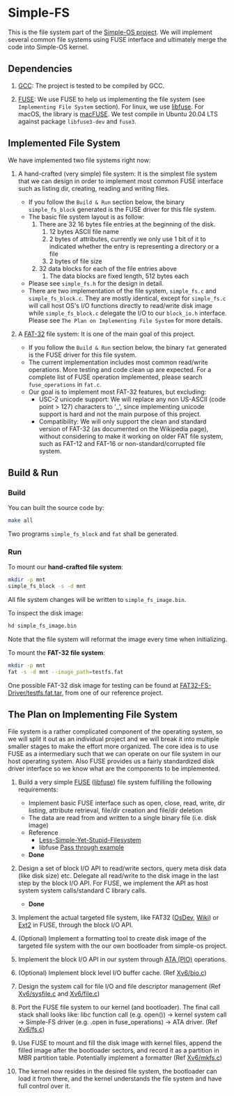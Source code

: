 # Simple-FS

This is the file system part of the [Simple-OS project](https://github.com/httpe/simple-os). We will implement several common file systems using FUSE interface and ultimately merge the code into Simple-OS kernel.

## Dependencies

1. [GCC](https://gcc.gnu.org/): The project is tested to be compiled by GCC.

1. [FUSE](https://en.wikipedia.org/wiki/Filesystem_in_Userspace): We use FUSE to help us implementing the file system (see `Implementing File System` section). For linux, we use [libfuse](https://github.com/libfuse/libfuse). For macOS, the library is [macFUSE](https://osxfuse.github.io/). We test compile in Ubuntu 20.04 LTS against package `libfuse3-dev` and `fuse3`.

## Implemented File System

We have implemented two file systems right now:

1. A hand-crafted (very simple) file system: It is the simplest file system that we can design in order to implement most common FUSE interface such as listing dir, creating, reading and writing files.
    - If you follow the `Build & Run` section below, the binary `simple_fs_block` generated is the FUSE driver for this file system.
    - The basic file system layout is as follow:
        1. There are 32 16 bytes file entries at the beginning of the disk.
            1. 12 bytes ASCII file name
            1. 2 bytes of attributes, currently we only use 1 bit of it to indicated whether the entry is representing a directory or a file
            1. 2 bytes of file size
        1. 32 data blocks for each of the file entries above
            1. The data blocks are fixed length, 512 bytes each
    - Please see `simple_fs.h` for the design in detail.
    - There are two implementation of the file system, `simple_fs.c` and `simple_fs_block.c`. They are mostly identical, except for `simple_fs.c` will call host OS's I/O functions directly to read/write disk image while `simple_fs_block.c` delegate the I/O to our `block_io.h` interface. Please see `The Plan on Implementing File System` for more details.

1. A [FAT-32](https://en.wikipedia.org/wiki/Design_of_the_FAT_file_system) file system: It is one of the main goal of this project.
    - If you follow the `Build & Run` section below, the binary `fat` generated is the FUSE driver for this file system.
    - The current implementation includes most common read/write operations. More testing and code clean up are expected. For a complete list of FUSE operation implemented, please search `fuse_operations` in `fat.c`.
    - Our goal is to implement most FAT-32 features, but excluding:
        - USC-2 unicode support: We will replace any non US-ASCII (code point > 127) characters to '_', since implementing unicode support is hard and not the main purpose of this project.
        - Compatibility: We will only support the clean and standard version of FAT-32 (as documented on the Wikipedia page), without considering to make it working on older FAT file system, such as FAT-12 and FAT-16 or non-standard/corrupted file system.

## Build & Run

### Build

You can built the source code by:

```bash
make all
```

Two programs `simple_fs_block` and `fat` shall be generated.

### Run

To mount our **hand-crafted file system**:

```bash
mkdir -p mnt
simple_fs_block -s -d mnt
```

All file system changes will be written to `simple_fs_image.bin`.

To inspect the disk image:

```bash
hd simple_fs_image.bin
```

Note that the file system will reformat the image every time when initializing.

To mount the **FAT-32 file system**:

```bash
mkdir -p mnt
fat -s -d mnt --image_path=testfs.fat
```

One possible FAT-32 disk image for testing can be found at [FAT32-FS-Driver/testfs.fat.tar](https://github.com/aroulin/FAT32-FS-Driver/blob/master/testfs.fat.tar), from one of our reference project.

## The Plan on Implementing File System

File system is a rather complicated component of the operating system, so we will split it out as an individual project and we will break it into multiple smaller stages to make the effort more organized. The core idea is to use FUSE as a intermediary such that we can operate on our file system in our host operating system. Also FUSE provides us a fairly standardized disk driver interface so we know what are the components to be implemented.

1. Build a very simple [FUSE](https://wiki.osdev.org/FUSE) ([libfuse](https://github.com/libfuse/libfuse)) file system fulfilling the following requirements:
    - Implement basic FUSE interface such as open, close, read, write, dir listing, attribute retrieval, file/dir creation and file/dir deletion
    - The data are read from and written to a single binary file (i.e. disk image)
    - Reference
        - [Less-Simple-Yet-Stupid-Filesystem](https://maastaar.net/fuse/linux/filesystem/c/2019/09/28/writing-less-simple-yet-stupid-filesystem-using-FUSE-in-C/)
        - libfuse [Pass through example](https://github.com/libfuse/libfuse/blob/master/example/passthrough.c)
    - **Done**

1. Design a set of block I/O API to read/write sectors, query meta disk data (like disk size) etc. Delegate all read/write to the disk image in the last step by the block I/O API. For FUSE, we implement the API as host system system calls/standard C library calls.
    - **Done**

1. Implement the actual targeted file system, like FAT32 ([OsDev]((https://wiki.osdev.org/FAT32)), [Wiki](https://en.wikipedia.org/wiki/Design_of_the_FAT_file_system)) or [Ext2](https://wiki.osdev.org/Ext2) in FUSE, through the block I/O API.

1. (Optional) Implement a formatting tool to create disk image of the targeted file system with the our own bootloader from simple-os project.

1. Implement the block I/O API in our system through [ATA (PIO)](https://wiki.osdev.org/ATA_PIO_Mode) operations.

1. (Optional) Implement block level I/O buffer cache. (Ref [Xv6/bio.c]( https://github.com/mit-pdos/xv6-public/blob/master/bio.c))

1. Design the system call for file I/O and file descriptor management (Ref [Xv6/sysfile.c](https://github.com/mit-pdos/xv6-public/blob/master/sysfile.c) and [Xv6/file.c](https://github.com/mit-pdos/xv6-public/blob/master/file.c))

1. Port the FUSE file system to our kernel (and bootloader). The final call stack shall looks like: libc function call (e.g. open()) -> kernel system call -> Simple-FS driver (e.g. .open in fuse_operations) -> ATA driver. (Ref [Xv6/fs.c](https://github.com/mit-pdos/xv6-public/blob/master/fs.c))

1. Use FUSE to mount and fill the disk image with kernel files, append the filled image after the bootloader sectors, and record it as a partition in MBR partition table. Potentially implement a formatter (Ref [Xv6/mkfs.c](https://github.com/mit-pdos/xv6-public/blob/master/mkfs.c))

1. The kernel now resides in the desired file system, the bootloader can load it from there, and the kernel understands the file system and have full control over it.
